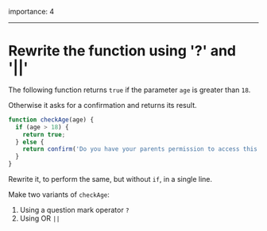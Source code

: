 importance: 4

---

# Rewrite the function using '?' and '||'

The following function returns `true` if the parameter `age` is greater than `18`.

Otherwise it asks for a confirmation and returns its result.

```js
function checkAge(age) {
  if (age > 18) {
    return true;
  } else {
    return confirm('Do you have your parents permission to access this page?');
  }
}
```

Rewrite it, to perform the same, but without `if`, in a single line.

Make two variants of `checkAge`:

1. Using a question mark operator `?`
2. Using OR `||`
